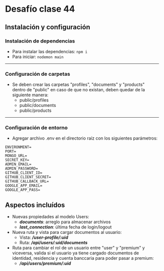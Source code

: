 # Desafío clase 44

## Instalación y configuración

### Instalación de dependencias

- Para instalar las dependencias: `npm i`
- Para iniciar: `nodemon main`

---

### Configuración de carpetas

- Se deben crear las carpetas "profiles", "documents" y "products" dentro de "public" en caso de que no existan, deben quedar de la siguiente manera:
  - public/profiles
  - public/documents
  - public/products

---

### Configuración de entorno

- Agregar archivo .env en el directorio raíz con los siguientes parámetros:

```env
ENVIRONMENT=
PORT=
MONGO_URL=
SECRET_KEY=
ADMIN_EMAIL=
ADMIN_PASSWORD=
GITHUB_CLIENT_ID=
GITHUB_CLIENT_SECRET=
GITHUB_CALLBACK_URL=
GOOGLE_APP_EMAIL=
GOOGLE_APP_PASS=
```

## Aspectos incluídos

- Nuevas propiedades al modelo Users:
  - **_documents_**: arreglo para almacenar archivos
  - **_last_connection_**: última fecha de login/logout
- Nueva ruta y vista para cargar documentos al usuario:
  - Vista: **_/user-profile/:uid_**
  - Ruta: **_/api/users/:uid/documents_**
- Ruta para cambiar el rol de un usuario entre "user" y "premium" y viceversa, valida si el usuario ya tiene cargado documentos de identidad, residencia y cuenta banccaria para poder pasar a premium:
  - **_/api/users/premium/:uid_**
